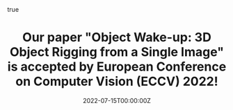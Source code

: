 ---
title: "Our paper \"Object Wake-up: 3D Object Rigging from a Single Image\" is accepted by European Conference on Computer Vision (ECCV) 2022!"

subtitle: ''
summary: ''
authors:
- jiyang
- xinxinzuo
- senwang
- Zhenbo Yu
- Xingyu Li
- Bingbig Ni
- Minglun Gong
- licheng

tags:
date: "2022-07-15T00:00:00Z"
lastmod: "2022-07-15T00:00:00Z"
featured: false
draft: false

# Projects (optional).
#   Associate this post with one or more of your projects.
#   Simply enter your project's folder or file name without extension.
#   E.g. `projects = ["internal-project"]` references `content/project/deep-learning/index.md`.
#   Otherwise, set `projects = []`.
projects: []

math: true
diagram: true
image:
  placement: 1
  caption: 'Image credit: [**John Moeses Bauan**](https://unsplash.com/photos/OGZtQF8iC0g)'
---